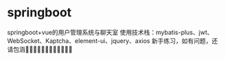 # springboot
springboot+vue的用户管理系统与聊天室
使用技术栈：mybatis-plus、jwt、WebSocket、Kaptcha、element-ui、jquery、axios
新手练习，如有问题，还请包涵🧎‍♂️🧎‍♂️🧎‍♂️🧎‍♂️🧎‍♂️🧎‍♂️
